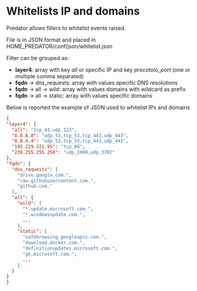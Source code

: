 # Whitelists IP and domains
Predator allows filters to whitelist events raised.

File is in JSON format and placed in HOME_PREDATOR/conf/json/whitelist.json

Filter can be grouped as:
- **layer4**: array with key *all* or specific IP and key *procotolo_port* (one or multiple comma separated)
- **fqdn** -> dns_requests: array with values specific DNS resolutions
- **fqdn** -> all -> wild: array with values domains with wildcard as prefix
- **fqdn** -> all -> static: array with values specific domains

Below is reported the example of JSON used to whitelist IPs and domains

  ```json
{
  "layer4": {
    "all": "tcp_43,udp_123",
    "8.8.8.8": "udp_53,tcp_53,tcp_443,udp_443",
    "8.8.4.4": "udp_53,tcp_53,tcp_443,udp_443",
    "192.229.221.95": "tcp_80",
    "239.255.255.250": "udp_1900,udp_3702"
  },
  "fqdn": {
    "dns_requests": [
      "drive.google.com.",
      "raw.githubusercontent.com.",
      "github.com."
    ],
    "all": {
      "wild": [
        "*.update.microsoft.com.",
        "*.windowsupdate.com.",
        ...
      ],
      "static": [
        "safebrowsing.googleapis.com.",
        "download.docker.com.",
        "definitionupdates.microsoft.com.",
        "go.microsoft.com.",
        ...
      ]
    }
  }
}
  ```
